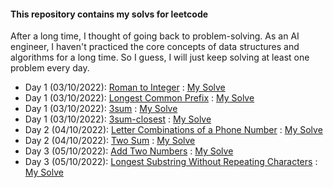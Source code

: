 #### This repository contains my solvs for leetcode
After a long time, I thought of going back to problem-solving. As an AI engineer, I haven't practiced the core concepts  of data structures and algorithms for a long time.
So I guess, I will just keep solving at least one problem every day.


- Day 1 (03/10/2022): [Roman to Integer](https://leetcode.com/problems/roman-to-integer/) : [My Solve](https://github.com/Sifat-Ahmed/leetcode-solve/blob/main/13.roman_to_int.py)
- Day 1 (03/10/2022): [Longest Common Prefix](https://leetcode.com/problems/longest-common-prefix) : [My Solve](https://github.com/Sifat-Ahmed/leetcode-solve/blob/main/17.longestcommonprefix.py)
- Day 1 (03/10/2022): [3sum](https://leetcode.com/problems/3sum) : [My Solve](https://github.com/Sifat-Ahmed/leetcode-solve/blob/main/15.3sum.py)
- Day 1 (03/10/2022): [3sum-closest](https://leetcode.com/problems/3sum-closest) : [My Solve](https://github.com/Sifat-Ahmed/leetcode-solve/blob/main/16.3sum-closest.py)
- Day 2 (04/10/2022): [Letter Combinations of a Phone Number](https://leetcode.com/problems/letter-combinations-of-a-phone-number) : [My Solve](https://github.com/Sifat-Ahmed/leetcode-solve/blob/main/14.letter-combination-phn.py)
- Day 2 (04/10/2022): [Two Sum](https://leetcode.com/problems/two-sum/) : [My Solve](https://github.com/Sifat-Ahmed/leetcode-solve/blob/main/1.two-sum.py)
- Day 3 (05/10/2022): [Add Two Numbers](https://leetcode.com/problems/add-two-numbers/) : [My Solve](https://github.com/Sifat-Ahmed/leetcode-solve/blob/main/2.add-two-numbers.py)
- Day 3 (05/10/2022): [Longest Substring Without Repeating Characters](https://leetcode.com/problems/longest-substring-without-repeating-characters/) : [My Solve](https://github.com/Sifat-Ahmed/leetcode-solve/blob/main/3.longest-substring-without-repeating-characters.py)
